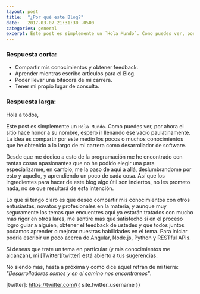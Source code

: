 ```yaml
---
layout: post
title:  "¿Por qué este Blog?"
date:   2017-03-07 21:31:30 -0500
categories: general
excerpt: Este post es simplemente un `Hola Mundo`. Como puedes ver, por ahora el sitio hace honor a su nombre, espero ir llenando ese vacío paulatinamente...
---
```


### Respuesta corta:
- Compartir mis conocimientos y obtener feedback.
- Aprender mientras escribo artículos para el Blog.
- Poder llevar una bitácora de mi carrera.
- Tener mi propio lugar de consulta.

### Respuesta larga:

Hola a todos,

Este post es simplemente un `Hola Mundo`. Como puedes ver, por ahora el sitio hace honor a su nombre, espero ir llenando ese vacío paulatinamente. La idea es compartir por este medio los pocos o muchos conocimientos que he obtenido a lo largo de mi carrera como desarrollador de software. 

Desde que me dedico a esto de la programación me he encontrado con tantas cosas apasionantes que no he podido elegir una para especializarme, en cambio, me la paso de aquí a allá, deslumbrandome por esto y aquello, y aprendiendo un poco de cada cosa. Así que los ingredientes para hacer de este blog algo útil son inciertos, no les prometo nada, no se que resultará de esta intención.

Lo que si tengo claro es que deseo compartir mis conocimientos con otros entusiastas, novatos y profesionales en la materia, y aunque muy seguramente los temas que encuentres aquí ya estarán tratados con mucho mas rigor en otros lares, me sentiré mas que satisfecho si en el proceso logro guiar a alguien, obtener el feedback de ustedes y que todos juntos podamos aprender o mejorar nuestras habilidades en el tema. Para iniciar podria escribir un poco acerca de Angular, Node.js, Python y RESTful APIs.

Si deseas que trate un tema en particular (y mis conocimientos me alcanzan), mi [Twitter][twitter] está abierto a tus sugerencias.

No siendo más, hasta a próxima y como dice aquel refrán de mi tierra: *"Desarrolladores somos y en el camino nos encontramos"*.

[twitter]: https://twitter.com/{{ site.twitter_username }}